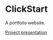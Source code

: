 # ClickStart
A portfolio website.

[Project presentation](https://docs.google.com/presentation/d/1Tcvx7f19zgzpvYl9nI0J4cEVYhPQ_TBAAtfiTGildW8)
